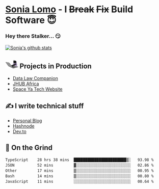 # [Sonia Lomo](https://sonylomo.github.io/) - I ~~Break~~ ~~Fix~~ Build Software 😇
### Hey there Stalker... 😏 

<a href="https://github.com/sonylomo/github-readme-stats">
  <img align="center" src="https://media.giphy.com/media/lU05nFSW6Y2A/giphy.gif" alt="Sonia's github stats" />
</a>

## <img src="assets/devcat.gif" width="40"> Projects in Production
- [Data Law Companion](https://datalawcompanion.org/)
- [JHUB Africa](https://jhubafrica.com/)
- [Space Ya Tech Website](https://www.spaceyatech.com/)

## ✍️ I write technical stuff
- [Personal Blog](https://sonylomo-github-io.vercel.app/blog)
- [Hashnode](https://sonylomo.hashnode.dev/)
- [Dev.to](https://dev.to/sonylomo)

## 🤡 On the Grind
<!--START_SECTION:waka-->

```txt
TypeScript    28 hrs 38 mins  ███████████████████████▒░   93.98 %
JSON          52 mins         ▓░░░░░░░░░░░░░░░░░░░░░░░░   02.86 %
Other         17 mins         ▒░░░░░░░░░░░░░░░░░░░░░░░░   00.95 %
Bash          14 mins         ▒░░░░░░░░░░░░░░░░░░░░░░░░   00.80 %
JavaScript    11 mins         ░░░░░░░░░░░░░░░░░░░░░░░░░   00.64 %
```

<!--END_SECTION:waka-->
